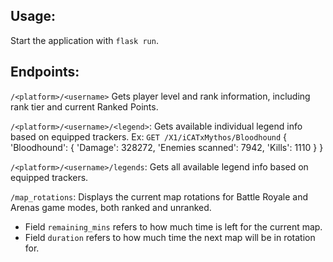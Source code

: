 ## Usage:

Start the application with `flask run`.

## Endpoints:

`/<platform>/<username>`
Gets player level and rank information, including rank tier and current Ranked Points.

`/<platform>/<username>/<legend>`:
Gets available individual legend info based on equipped trackers. 
Ex: `GET /X1/iCATxMythos/Bloodhound`
    {
        'Bloodhound':
        {
            'Damage':	328272,
            'Enemies scanned':	7942,
            'Kills':	1110
        }
    }

`/<platform>/<username>/legends`:
Gets all available legend info based on equipped trackers. 

`/map_rotations`:
Displays the current map rotations for Battle Royale and Arenas game modes, both ranked and unranked.
* Field `remaining_mins` refers to how much time is left for the current map.
* Field `duration` refers to how much time the next map will be in rotation for.

